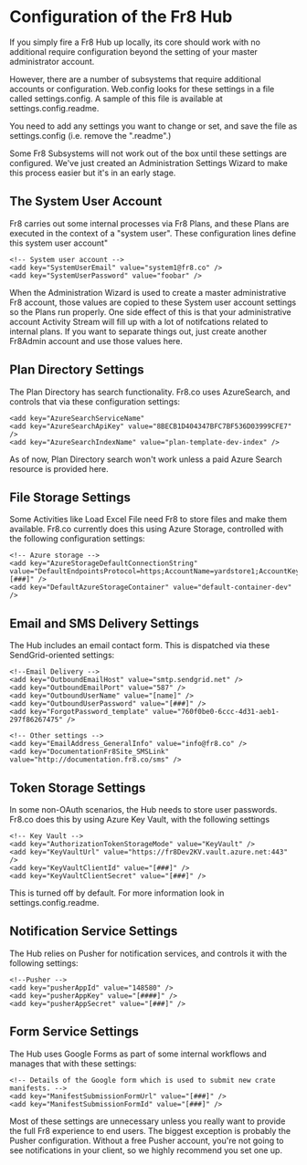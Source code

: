Configuration of the Fr8 Hub
========================

If you simply fire a Fr8 Hub up locally, its core should work with no additional require configuration beyond the setting of your master administrator account.

However, there are a number of subsystems that require additional accounts or configuration.
Web.config looks for these settings in a file called settings.config. A sample of this file is available at settings.config.readme. 

You need to add any settings you want to change or set, and save the file as settings.config (i.e. remove the ".readme".)

Some Fr8 Subsystems will not work out of the box until these settings are configured. We've just created an Administration Settings
Wizard to make this process easier but it's in an early stage.


The System User Account
------------------------

Fr8 carries out some internal processes via Fr8 Plans, and these Plans are executed in the context of a "system user". 
These configuration lines define this system user account"

```
<!-- System user account -->
<add key="SystemUserEmail" value="system1@fr8.co" />
<add key="SystemUserPassword" value="foobar" />
```

When the Administration Wizard is used to create a master administrative Fr8 account, those values are copied to these System user account settings
so the Plans run properly. One side effect of this is that your administrative account Activity Stream will fill up with a lot of 
notifcations related to internal plans. If you want to separate things out, just create another Fr8Admin account and use those values here.

Plan Directory Settings
-------------------------

The Plan Directory has search functionality. Fr8.co uses AzureSearch, and controls that via these configuration settings:

```
<add key="AzureSearchServiceName"
<add key="AzureSearchApiKey" value="8BECB1D404347BFC7BF536D03999CFE7" />
<add key="AzureSearchIndexName" value="plan-template-dev-index" />
```

As of now, Plan Directory search won't work unless a paid Azure Search resource is provided here. 

File Storage Settings
-------------------------
Some Activities like Load Excel File need Fr8 to store files and make them available. Fr8.co currently does this using Azure Storage, controlled
with the following configuration settings:

```
<!-- Azure storage -->
<add key="AzureStorageDefaultConnectionString" value="DefaultEndpointsProtocol=https;AccountName=yardstore1;AccountKey=[###]" />
<add key="DefaultAzureStorageContainer" value="default-container-dev" />
```

Email and SMS Delivery Settings
-------------------------
The Hub includes an email contact form. This is dispatched via these SendGrid-oriented settings:

```
<!--Email Delivery -->
<add key="OutboundEmailHost" value="smtp.sendgrid.net" />
<add key="OutboundEmailPort" value="587" />
<add key="OutboundUserName" value="[name]" />
<add key="OutboundUserPassword" value="[###]" />
<add key="ForgotPassword_template" value="760f0be0-6ccc-4d31-aeb1-297f86267475" />

<!-- Other settings -->
<add key="EmailAddress_GeneralInfo" value="info@fr8.co" />
<add key="DocumentationFr8Site_SMSLink" value="http://documentation.fr8.co/sms" />
```

Token Storage Settings
--------------------------
In some non-OAuth scenarios, the Hub needs to store user passwords. Fr8.co does this by using Azure Key Vault, with the following settings

```
<!-- Key Vault -->
<add key="AuthorizationTokenStorageMode" value="KeyVault" />
<add key="KeyVaultUrl" value="https://fr8Dev2KV.vault.azure.net:443" />
<add key="KeyVaultClientId" value="[###]" />
<add key="KeyVaultClientSecret" value="[###]" />
```

This is turned off by default. For more information look in settings.config.readme.

Notification Service Settings
---------------------------

The Hub relies on Pusher for notification services, and controls it with the following settings:

```
<!--Pusher -->
<add key="pusherAppId" value="148580" />
<add key="pusherAppKey" value="[####]" />
<add key="pusherAppSecret" value="[###]" />
```

Form Service Settings
----------------------------

The Hub uses Google Forms as part of some internal workflows and manages that with these settings:

```
<!-- Details of the Google form which is used to submit new crate manifests. -->
<add key="ManifestSubmissionFormUrl" value="[###]" />
<add key="ManifestSubmissionFormId" value="[###]" />
```

Most of these settings are unnecessary unless you really want to provide the full Fr8 experience to end users. The biggest exception is probably the Pusher
configuration. Without a free Pusher account, you're not going to see notifications in your client, so we highly recommend you set one up.
